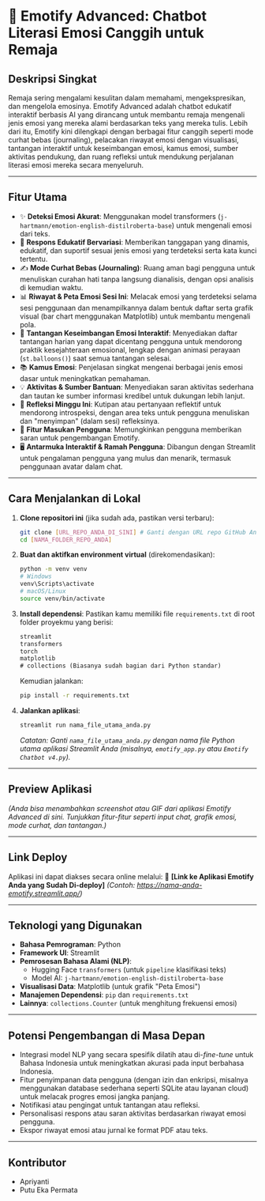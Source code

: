 # 🚀 Emotify Advanced: Chatbot Literasi Emosi Canggih untuk Remaja

## Deskripsi Singkat

Remaja sering mengalami kesulitan dalam memahami, mengekspresikan, dan mengelola emosinya. Emotify Advanced adalah chatbot edukatif interaktif berbasis AI yang dirancang untuk membantu remaja mengenali jenis emosi yang mereka alami berdasarkan teks yang mereka tulis. Lebih dari itu, Emotify kini dilengkapi dengan berbagai fitur canggih seperti mode curhat bebas (journaling), pelacakan riwayat emosi dengan visualisasi, tantangan interaktif untuk keseimbangan emosi, kamus emosi, sumber aktivitas pendukung, dan ruang refleksi untuk mendukung perjalanan literasi emosi mereka secara menyeluruh.

---

## Fitur Utama

- ✨ **Deteksi Emosi Akurat**: Menggunakan model transformers (`j-hartmann/emotion-english-distilroberta-base`) untuk mengenali emosi dari teks.
- 💬 **Respons Edukatif Bervariasi**: Memberikan tanggapan yang dinamis, edukatif, dan suportif sesuai jenis emosi yang terdeteksi serta kata kunci tertentu.
- ✍️ **Mode Curhat Bebas (Journaling)**: Ruang aman bagi pengguna untuk menuliskan curahan hati tanpa langsung dianalisis, dengan opsi analisis di kemudian waktu.
- 📊 **Riwayat & Peta Emosi Sesi Ini**: Melacak emosi yang terdeteksi selama sesi penggunaan dan menampilkannya dalam bentuk daftar serta grafik visual (bar chart menggunakan Matplotlib) untuk membantu mengenali pola.
- 🎯 **Tantangan Keseimbangan Emosi Interaktif**: Menyediakan daftar tantangan harian yang dapat dicentang pengguna untuk mendorong praktik kesejahteraan emosional, lengkap dengan animasi perayaan (`st.balloons()`) saat semua tantangan selesai.
- 📚 **Kamus Emosi**: Penjelasan singkat mengenai berbagai jenis emosi dasar untuk meningkatkan pemahaman.
- 💡 **Aktivitas & Sumber Bantuan**: Menyediakan saran aktivitas sederhana dan tautan ke sumber informasi kredibel untuk dukungan lebih lanjut.
- 🤔 **Refleksi Minggu Ini**: Kutipan atau pertanyaan reflektif untuk mendorong introspeksi, dengan area teks untuk pengguna menuliskan dan "menyimpan" (dalam sesi) refleksinya.
- 📢 **Fitur Masukan Pengguna**: Memungkinkan pengguna memberikan saran untuk pengembangan Emotify.
- 🖥️ **Antarmuka Interaktif & Ramah Pengguna**: Dibangun dengan Streamlit untuk pengalaman pengguna yang mulus dan menarik, termasuk penggunaan avatar dalam chat.

---

## Cara Menjalankan di Lokal

1.  **Clone repositori ini** (jika sudah ada, pastikan versi terbaru):
    ```bash
    git clone [URL_REPO_ANDA_DI_SINI] # Ganti dengan URL repo GitHub Anda
    cd [NAMA_FOLDER_REPO_ANDA]
    ```

2.  **Buat dan aktifkan environment virtual** (direkomendasikan):
    ```bash
    python -m venv venv
    # Windows
    venv\Scripts\activate
    # macOS/Linux
    source venv/bin/activate
    ```

3.  **Install dependensi**:
    Pastikan kamu memiliki file `requirements.txt` di root folder proyekmu yang berisi:
    ```txt
    streamlit
    transformers
    torch
    matplotlib
    # collections (Biasanya sudah bagian dari Python standar)
    ```
    Kemudian jalankan:
    ```bash
    pip install -r requirements.txt
    ```

4.  **Jalankan aplikasi**:
    ```bash
    streamlit run nama_file_utama_anda.py
    ```
    *Catatan: Ganti `nama_file_utama_anda.py` dengan nama file Python utama aplikasi Streamlit Anda (misalnya, `emotify_app.py` atau `Emotify Chatbot v4.py`).*

---

## Preview Aplikasi

*(Anda bisa menambahkan screenshot atau GIF dari aplikasi Emotify Advanced di sini. Tunjukkan fitur-fitur seperti input chat, grafik emosi, mode curhat, dan tantangan.)*

---

## Link Deploy

Aplikasi ini dapat diakses secara online melalui:
🔗 **[Link ke Aplikasi Emotify Anda yang Sudah Di-deploy]**
*(Contoh: https://nama-anda-emotify.streamlit.app/)*

---

## Teknologi yang Digunakan

* **Bahasa Pemrograman**: Python
* **Framework UI**: Streamlit
* **Pemrosesan Bahasa Alami (NLP)**:
    * Hugging Face `transformers` (untuk `pipeline` klasifikasi teks)
    * Model AI: `j-hartmann/emotion-english-distilroberta-base`
* **Visualisasi Data**: Matplotlib (untuk grafik "Peta Emosi")
* **Manajemen Dependensi**: `pip` dan `requirements.txt`
* **Lainnya**: `collections.Counter` (untuk menghitung frekuensi emosi)

---

## Potensi Pengembangan di Masa Depan

* Integrasi model NLP yang secara spesifik dilatih atau di-*fine-tune* untuk Bahasa Indonesia untuk meningkatkan akurasi pada input berbahasa Indonesia.
* Fitur penyimpanan data pengguna (dengan izin dan enkripsi, misalnya menggunakan database sederhana seperti SQLite atau layanan cloud) untuk melacak progres emosi jangka panjang.
* Notifikasi atau pengingat untuk tantangan atau refleksi.
* Personalisasi respons atau saran aktivitas berdasarkan riwayat emosi pengguna.
* Ekspor riwayat emosi atau jurnal ke format PDF atau teks.

---

## Kontributor

* Apriyanti
* Putu Eka Permata
